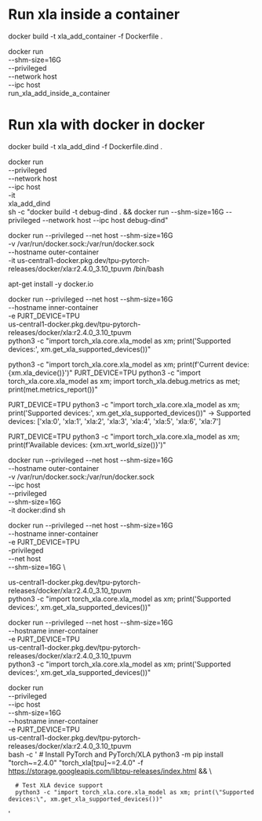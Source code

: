 # Run xla inside a container

docker build -t xla_add_container -f Dockerfile .

docker run \
    --shm-size=16G \
    --privileged \
    --network host \
    --ipc host \
    run_xla_add_inside_a_container

# Run xla with docker in docker

docker build -t xla_add_dind -f Dockerfile.dind .

docker run \
  --privileged \
  --network host \
  --ipc host \
  -it \
  xla_add_dind \
  sh -c "docker build -t debug-dind . && docker run --shm-size=16G --privileged --network host --ipc host debug-dind"

<!-- docker run --privileged --net host --shm-size=16G -it us-central1-docker.pkg.dev/tpu-pytorch-releases/docker/xla:r2.4.0_3.10_tpuvm /bin/bash -->

docker run --privileged --net host --shm-size=16G \
  -v /var/run/docker.sock:/var/run/docker.sock \
  --hostname outer-container \
  -it us-central1-docker.pkg.dev/tpu-pytorch-releases/docker/xla:r2.4.0_3.10_tpuvm /bin/bash

apt-get install -y docker.io
<!-- sudo dockerd > /var/log/dockerd.log 2>&1 & -->


docker run --privileged --net host --shm-size=16G \
 --hostname inner-container \
 -e PJRT_DEVICE=TPU \
 us-central1-docker.pkg.dev/tpu-pytorch-releases/docker/xla:r2.4.0_3.10_tpuvm \
 python3 -c "import torch_xla.core.xla_model as xm; print('Supported devices:', xm.get_xla_supported_devices())"




python3 -c "import torch_xla.core.xla_model as xm; print(f'Current device: {xm.xla_device()}')"
PJRT_DEVICE=TPU python3 -c "import torch_xla.core.xla_model as xm; import torch_xla.debug.metrics as met; print(met.metrics_report())"


PJRT_DEVICE=TPU python3 -c "import torch_xla.core.xla_model as xm; print('Supported devices:', xm.get_xla_supported_devices())"
-> Supported devices: ['xla:0', 'xla:1', 'xla:2', 'xla:3', 'xla:4', 'xla:5', 'xla:6', 'xla:7']

PJRT_DEVICE=TPU python3 -c "import torch_xla.core.xla_model as xm; print(f'Available devices: {xm.xrt_world_size()}')"


docker run --privileged --net host --shm-size=16G \
  --hostname outer-container \
  -v /var/run/docker.sock:/var/run/docker.sock \
  --ipc host \
  --privileged \
  --shm-size=16G \
  -it docker:dind sh

<!-- sudo dockerd > /var/log/dockerd.log 2>&1 & -->


docker run --privileged --net host --shm-size=16G \
 --hostname inner-container \
 -e PJRT_DEVICE=TPU \
 -privileged \
  --net host \
  --shm-size=16G \

 us-central1-docker.pkg.dev/tpu-pytorch-releases/docker/xla:r2.4.0_3.10_tpuvm \
 python3 -c "import torch_xla.core.xla_model as xm; print('Supported devices:', xm.get_xla_supported_devices())"


 docker run --privileged --net host --shm-size=16G \
 --hostname inner-container \
 -e PJRT_DEVICE=TPU \
 us-central1-docker.pkg.dev/tpu-pytorch-releases/docker/xla:r2.4.0_3.10_tpuvm \
 python3 -c "import torch_xla.core.xla_model as xm; print('Supported devices:', xm.get_xla_supported_devices())"


docker run \
  --privileged \
  --ipc host \
  --shm-size=16G \
  --hostname inner-container \
  -e PJRT_DEVICE=TPU \
  us-central1-docker.pkg.dev/tpu-pytorch-releases/docker/xla:r2.4.0_3.10_tpuvm \
  bash -c '
      # Install PyTorch and PyTorch/XLA
      python3 -m pip install "torch~=2.4.0" "torch_xla[tpu]~=2.4.0" -f https://storage.googleapis.com/libtpu-releases/index.html && \
      
      # Test XLA device support
      python3 -c "import torch_xla.core.xla_model as xm; print(\"Supported devices:\", xm.get_xla_supported_devices())"
  '